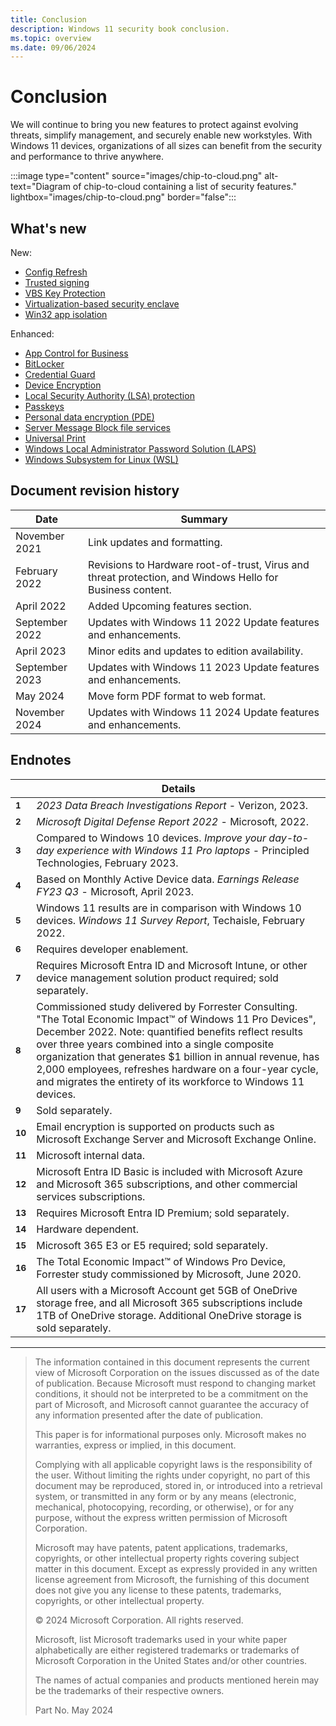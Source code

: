 ```yaml
---
title: Conclusion
description: Windows 11 security book conclusion.
ms.topic: overview
ms.date: 09/06/2024
---
```


# Conclusion

We will continue to bring you new features to protect against evolving threats, simplify management, and securely enable new workstyles. With Windows 11 devices, organizations of all sizes can benefit from the security and performance to thrive anywhere.

:::image type="content" source="images/chip-to-cloud.png" alt-text="Diagram of chip-to-cloud containing a list of security features." lightbox="images/chip-to-cloud.png" border="false":::

## What's new

New:

- [Config Refresh](operating-system-security-system-security.md#config-refresh)
- [Trusted signing](application-security-application-and-driver-control.md#trusted-signing)
- [VBS Key Protection](identity-protection-advanced-credential-protection.md#vbs-key-protection)
- [Virtualization-based security enclave](application-security-application-isolation.md#virtualization-based-security-enclave)
- [Win32 app isolation](application-security-application-isolation.md#win32-app-isolation)

Enhanced:

- [App Control for Business](application-security-application-and-driver-control.md#app-control-for-business)
- [BitLocker](operating-system-security-encryption-and-data-protection.md#bitlocker)
- [Credential Guard](identity-protection-advanced-credential-protection.md#credential-guard)
- [Device Encryption](operating-system-security-encryption-and-data-protection.md#device-encryption)
- [Local Security Authority (LSA) protection](identity-protection-advanced-credential-protection.md#local-security-authority-lsa-protection)
- [Passkeys](identity-protection-passwordless-sign-in.md#passkeys)
- [Personal data encryption (PDE)](operating-system-security-encryption-and-data-protection.md#personal-data-encryption-pde)
- [Server Message Block file services](operating-system-security-network-security.md#server-message-block-file-services)
- [Universal Print](cloud-services-protect-your-work-information.md#universal-print)
- [Windows Local Administrator Password Solution (LAPS)](cloud-services-protect-your-work-information.md#windows-local-administrator-password-solution-laps)
- [Windows Subsystem for Linux (WSL)](application-security-application-isolation.md#windows-subsystem-for-linux-wsl)

## Document revision history

| Date | Summary |
|-|-|
|November 2021 |Link updates and formatting.|
|February 2022 |Revisions to Hardware root-of-trust, Virus and threat protection, and Windows Hello for Business content.|
|April 2022| Added Upcoming features section.|
| September 2022| Updates with Windows 11 2022 Update features and enhancements.|
|April 2023| Minor edits and updates to edition availability.|
|September 2023| Updates with Windows 11 2023 Update features and enhancements.|
|May 2024| Move form PDF format to web format.|
|November 2024| Updates with Windows 11 2024 Update features and enhancements.|

## Endnotes

||Details|
|-|-|
|**<sup><a name="footnote1"></a>1</sup>**|*2023 Data Breach Investigations Report* - Verizon, 2023.|
|**<sup><a name="footnote2"></a>2</sup>**|*Microsoft Digital Defense Report 2022* - Microsoft, 2022.|
|**<sup><a name="footnote3"></a>3</sup>**| Compared to Windows 10 devices. *Improve your day-to-day experience with Windows 11 Pro laptops* - Principled Technologies, February 2023.|
|**<sup><a name="footnote4"></a>4</sup>**| Based on Monthly Active Device data. *Earnings Release FY23 Q3* - Microsoft, April 2023.|
|**<sup><a name="footnote5"></a>5</sup>**| Windows 11 results are in comparison with Windows 10 devices. *Windows 11 Survey Report*, Techaisle, February 2022.|
|**<sup><a name="footnote6"></a>6</sup>**| Requires developer enablement.|
|**<sup><a name="footnote7"></a>7</sup>**| Requires Microsoft Entra ID and Microsoft Intune, or other device management solution product required; sold separately.|
|**<sup><a name="footnote8"></a>8</sup>**| Commissioned study delivered by Forrester Consulting. "The Total Economic Impact&trade; of Windows 11 Pro Devices", December 2022. Note: quantified benefits reflect results over three years combined into a single composite organization that generates $1 billion in annual revenue, has 2,000 employees, refreshes hardware on a four-year cycle, and migrates the entirety of its workforce to Windows 11 devices.|
|**<sup><a name="footnote9"></a>9</sup>**| Sold separately.|
|**<sup><a name="footnote10"></a>10</sup>**| Email encryption is supported on products such as Microsoft Exchange Server and Microsoft Exchange Online.|
|**<sup><a name="footnote11"></a>11</sup>**| Microsoft internal data.|
|**<sup><a name="footnote12"></a>12</sup>**| Microsoft Entra ID Basic is included with Microsoft Azure and Microsoft 365 subscriptions, and other commercial services subscriptions.|
|**<sup><a name="footnote13"></a>13</sup>**| Requires Microsoft Entra ID Premium; sold separately.|
|**<sup><a name="footnote14"></a>14</sup>**| Hardware dependent.|
|**<sup><a name="footnote15"></a>15</sup>**| Microsoft 365 E3 or E5 required; sold separately.|
|    **<sup><a name="footnote16"></a>16</sup>**| The Total Economic Impact&trade; of Windows Pro Device, Forrester study commissioned by Microsoft, June 2020.|
|    **<sup><a name="footnote17"></a>17</sup>**|All users with a Microsoft Account get 5GB of OneDrive storage free, and all Microsoft 365 subscriptions include 1TB of OneDrive storage. Additional OneDrive storage is sold separately.|

---

> The information contained in this document represents the current view of Microsoft Corporation on the issues discussed as of the date of publication. Because Microsoft must respond to changing market conditions, it should not be interpreted to be a commitment on the part of Microsoft, and Microsoft cannot guarantee the accuracy of any information presented after the date of publication.
>
> This paper is for informational purposes only. Microsoft makes no warranties, express or implied, in this document.
>
> Complying with all applicable copyright laws is the responsibility of the user. Without limiting the rights under copyright, no part of this document may be reproduced, stored in, or introduced into a retrieval system, or transmitted in any form or by any means (electronic, mechanical, photocopying, recording, or otherwise), or for any purpose, without the express written permission of Microsoft Corporation.
>
> Microsoft may have patents, patent applications, trademarks, copyrights, or other intellectual property rights covering subject matter in this document. Except as expressly provided in any written license agreement from Microsoft, the furnishing of this document does not give you any license to these patents, trademarks, copyrights, or other intellectual property.
>
> &copy; 2024 Microsoft Corporation. All rights reserved.
>
> Microsoft, list Microsoft trademarks used in your white paper alphabetically are either registered trademarks or trademarks of Microsoft Corporation in the United States and/or other countries.
>
> The names of actual companies and products mentioned herein may be the trademarks of their respective owners.
>
> Part No. May 2024
